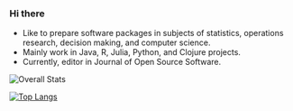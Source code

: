 ### Hi there 

- Like to prepare software packages in subjects of statistics, operations research, decision making, and computer science.
- Mainly work in Java, R, Julia, Python, and Clojure projects.
- Currently, editor in Journal of Open Source Software.

![Overall Stats](https://github-readme-stats.vercel.app/api?username=jbytecode&count_private=true&show_icons=true&hide=contribs)


[![Top Langs](https://github-readme-stats.vercel.app/api/top-langs/?username=jbytecode&langs_count=10)](https://github.com/anuraghazra/github-readme-stats)



<!--
**jbytecode/jbytecode** is a ✨ _special_ ✨ repository because its `README.md` (this file) appears on your GitHub profile.

Here are some ideas to get you started:

- 🔭 I’m currently working on ...
- 🌱 I’m currently learning ...
- 👯 I’m looking to collaborate on ...
- 🤔 I’m looking for help with ...
- 💬 Ask me about ...
- 📫 How to reach me: ...
- 😄 Pronouns: ...
- ⚡ Fun fact: ...
-->
